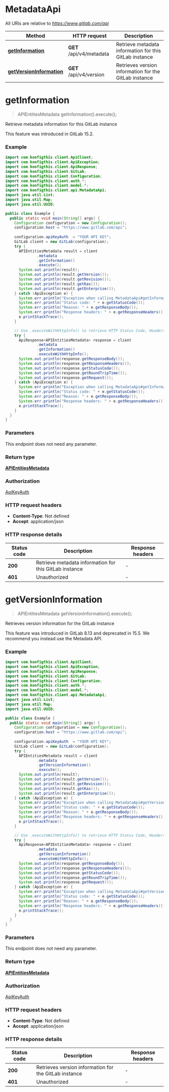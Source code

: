 # MetadataApi

All URIs are relative to *https://www.gitlab.com/api*

| Method | HTTP request | Description |
|------------- | ------------- | -------------|
| [**getInformation**](MetadataApi.md#getInformation) | **GET** /api/v4/metadata | Retrieve metadata information for this GitLab instance |
| [**getVersionInformation**](MetadataApi.md#getVersionInformation) | **GET** /api/v4/version | Retrieves version information for the GitLab instance |


<a name="getInformation"></a>
# **getInformation**
> APIEntitiesMetadata getInformation().execute();

Retrieve metadata information for this GitLab instance

This feature was introduced in GitLab 15.2.

### Example
```java
import com.konfigthis.client.ApiClient;
import com.konfigthis.client.ApiException;
import com.konfigthis.client.ApiResponse;
import com.konfigthis.client.GitLab;
import com.konfigthis.client.Configuration;
import com.konfigthis.client.auth.*;
import com.konfigthis.client.model.*;
import com.konfigthis.client.api.MetadataApi;
import java.util.List;
import java.util.Map;
import java.util.UUID;

public class Example {
  public static void main(String[] args) {
    Configuration configuration = new Configuration();
    configuration.host = "https://www.gitlab.com/api";
    
    configuration.apiKeyAuth  = "YOUR API KEY";
    GitLab client = new GitLab(configuration);
    try {
      APIEntitiesMetadata result = client
              .metadata
              .getInformation()
              .execute();
      System.out.println(result);
      System.out.println(result.getVersion());
      System.out.println(result.getRevision());
      System.out.println(result.getKas());
      System.out.println(result.getEnterprise());
    } catch (ApiException e) {
      System.err.println("Exception when calling MetadataApi#getInformation");
      System.err.println("Status code: " + e.getStatusCode());
      System.err.println("Reason: " + e.getResponseBody());
      System.err.println("Response headers: " + e.getResponseHeaders());
      e.printStackTrace();
    }

    // Use .executeWithHttpInfo() to retrieve HTTP Status Code, Headers and Request
    try {
      ApiResponse<APIEntitiesMetadata> response = client
              .metadata
              .getInformation()
              .executeWithHttpInfo();
      System.out.println(response.getResponseBody());
      System.out.println(response.getResponseHeaders());
      System.out.println(response.getStatusCode());
      System.out.println(response.getRoundTripTime());
      System.out.println(response.getRequest());
    } catch (ApiException e) {
      System.err.println("Exception when calling MetadataApi#getInformation");
      System.err.println("Status code: " + e.getStatusCode());
      System.err.println("Reason: " + e.getResponseBody());
      System.err.println("Response headers: " + e.getResponseHeaders());
      e.printStackTrace();
    }
  }
}

```

### Parameters
This endpoint does not need any parameter.

### Return type

[**APIEntitiesMetadata**](APIEntitiesMetadata.md)

### Authorization

[ApiKeyAuth](../README.md#ApiKeyAuth)

### HTTP request headers

 - **Content-Type**: Not defined
 - **Accept**: application/json

### HTTP response details
| Status code | Description | Response headers |
|-------------|-------------|------------------|
| **200** | Retrieve metadata information for this GitLab instance |  -  |
| **401** | Unauthorized |  -  |

<a name="getVersionInformation"></a>
# **getVersionInformation**
> APIEntitiesMetadata getVersionInformation().execute();

Retrieves version information for the GitLab instance

This feature was introduced in GitLab 8.13 and deprecated in 15.5. We recommend you instead use the Metadata API.

### Example
```java
import com.konfigthis.client.ApiClient;
import com.konfigthis.client.ApiException;
import com.konfigthis.client.ApiResponse;
import com.konfigthis.client.GitLab;
import com.konfigthis.client.Configuration;
import com.konfigthis.client.auth.*;
import com.konfigthis.client.model.*;
import com.konfigthis.client.api.MetadataApi;
import java.util.List;
import java.util.Map;
import java.util.UUID;

public class Example {
  public static void main(String[] args) {
    Configuration configuration = new Configuration();
    configuration.host = "https://www.gitlab.com/api";
    
    configuration.apiKeyAuth  = "YOUR API KEY";
    GitLab client = new GitLab(configuration);
    try {
      APIEntitiesMetadata result = client
              .metadata
              .getVersionInformation()
              .execute();
      System.out.println(result);
      System.out.println(result.getVersion());
      System.out.println(result.getRevision());
      System.out.println(result.getKas());
      System.out.println(result.getEnterprise());
    } catch (ApiException e) {
      System.err.println("Exception when calling MetadataApi#getVersionInformation");
      System.err.println("Status code: " + e.getStatusCode());
      System.err.println("Reason: " + e.getResponseBody());
      System.err.println("Response headers: " + e.getResponseHeaders());
      e.printStackTrace();
    }

    // Use .executeWithHttpInfo() to retrieve HTTP Status Code, Headers and Request
    try {
      ApiResponse<APIEntitiesMetadata> response = client
              .metadata
              .getVersionInformation()
              .executeWithHttpInfo();
      System.out.println(response.getResponseBody());
      System.out.println(response.getResponseHeaders());
      System.out.println(response.getStatusCode());
      System.out.println(response.getRoundTripTime());
      System.out.println(response.getRequest());
    } catch (ApiException e) {
      System.err.println("Exception when calling MetadataApi#getVersionInformation");
      System.err.println("Status code: " + e.getStatusCode());
      System.err.println("Reason: " + e.getResponseBody());
      System.err.println("Response headers: " + e.getResponseHeaders());
      e.printStackTrace();
    }
  }
}

```

### Parameters
This endpoint does not need any parameter.

### Return type

[**APIEntitiesMetadata**](APIEntitiesMetadata.md)

### Authorization

[ApiKeyAuth](../README.md#ApiKeyAuth)

### HTTP request headers

 - **Content-Type**: Not defined
 - **Accept**: application/json

### HTTP response details
| Status code | Description | Response headers |
|-------------|-------------|------------------|
| **200** | Retrieves version information for the GitLab instance |  -  |
| **401** | Unauthorized |  -  |

